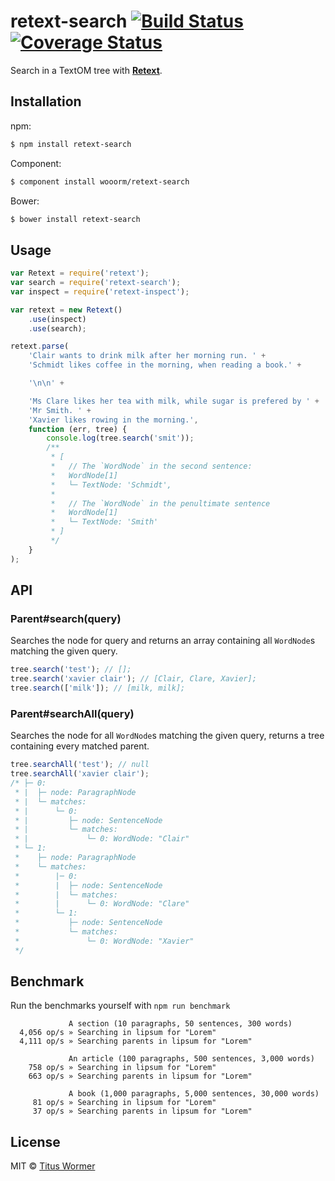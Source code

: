 # retext-search [![Build Status](https://img.shields.io/travis/wooorm/retext-search.svg?style=flat)](https://travis-ci.org/wooorm/retext-search) [![Coverage Status](https://img.shields.io/coveralls/wooorm/retext-search.svg?style=flat)](https://coveralls.io/r/wooorm/retext-search?branch=master)

Search in a TextOM tree with **[Retext](https://github.com/wooorm/retext)**.

## Installation

npm:
```sh
$ npm install retext-search
```

Component:
```sh
$ component install wooorm/retext-search
```

Bower:
```sh
$ bower install retext-search
```

## Usage

```js
var Retext = require('retext');
var search = require('retext-search');
var inspect = require('retext-inspect');

var retext = new Retext()
    .use(inspect)
    .use(search);

retext.parse(
    'Clair wants to drink milk after her morning run. ' +
    'Schmidt likes coffee in the morning, when reading a book.' +

    '\n\n' +

    'Ms Clare likes her tea with milk, while sugar is prefered by ' +
    'Mr Smith. ' +
    'Xavier likes rowing in the morning.',
    function (err, tree) {
        console.log(tree.search('smit'));
        /**
         * [
         *   // The `WordNode` in the second sentence:
         *   WordNode[1]
         *   └─ TextNode: 'Schmidt',
         *
         *   // The `WordNode` in the penultimate sentence
         *   WordNode[1]
         *   └─ TextNode: 'Smith'
         * ]
         */
    }
);
```

## API

### Parent#search(query)

Searches the node for query and returns an array containing all `WordNode`s matching the given query.

```js
tree.search('test'); // [];
tree.search('xavier clair'); // [Clair, Clare, Xavier];
tree.search(['milk']); // [milk, milk];
```

### Parent#searchAll(query)

Searches the node for all `WordNode`s matching the given query, returns a tree containing every matched parent.

```js
tree.searchAll('test'); // null
tree.searchAll('xavier clair');
/* ├─ 0:
 * |  ├─ node: ParagraphNode
 * |  └─ matches:
 * |      └─ 0:
 * |         ├─ node: SentenceNode
 * |         └─ matches:
 * |             └─ 0: WordNode: "Clair"
 * └─ 1:
 *    ├─ node: ParagraphNode
 *    └─ matches:
 *        |─ 0:
 *        |  ├─ node: SentenceNode
 *        |  └─ matches:
 *        |      └─ 0: WordNode: "Clare"
 *        └─ 1:
 *           ├─ node: SentenceNode
 *           └─ matches:
 *               └─ 0: WordNode: "Xavier"
 */


```

## Benchmark

Run the benchmarks yourself with `npm run benchmark`

```
             A section (10 paragraphs, 50 sentences, 300 words)
  4,056 op/s » Searching in lipsum for "Lorem"
  4,111 op/s » Searching parents in lipsum for "Lorem"

             An article (100 paragraphs, 500 sentences, 3,000 words)
    758 op/s » Searching in lipsum for "Lorem"
    663 op/s » Searching parents in lipsum for "Lorem"

             A book (1,000 paragraphs, 5,000 sentences, 30,000 words)
     81 op/s » Searching in lipsum for "Lorem"
     37 op/s » Searching parents in lipsum for "Lorem"
```

## License

MIT © [Titus Wormer](http://wooorm.com)
